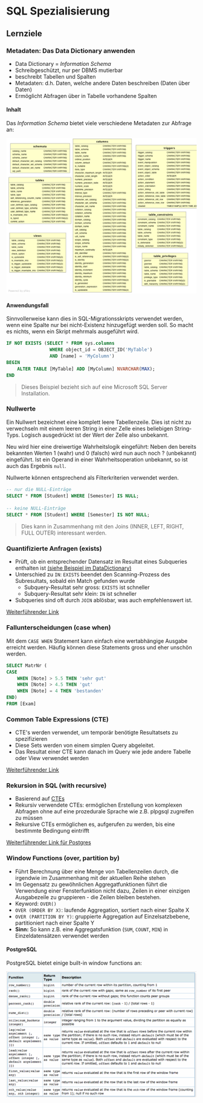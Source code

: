 # SQL Spezialisierung

## Lernziele

### Metadaten: Das Data Dictionary anwenden

- Data Dictionary = *Information Schema*
- Schreibgeschützt, nur per DBMS mutierbar
- beschreibt Tabellen und Spalten
- Metadaten: d.h. Daten, welche andere Daten beschreiben (Daten über Daten)
- Ermöglicht Abfragen über in Tabelle vorhandene Spalten

#### Inhalt

Das *Information Schema* bietet viele verschiedene Metadaten zur Abfrage an:

![Übersicht Information Schema](./assets/informationschema_overview.png)

#### Anwendungsfall

Sinnvollerweise kann dies in SQL-Migrationsskripts verwendet werden, wenn eine Spalte nur bei nicht-Existenz hinzugefügt werden soll.
So macht es nichts, wenn ein Skript mehrmals ausgeführt wird.

```sql
IF NOT EXISTS (SELECT * FROM sys.columns
                WHERE object_id = OBJECT_ID('MyTable')
                AND [name] = 'MyColumn')
BEGIN
    ALTER TABLE [MyTable] ADD [MyColumn] NVARCHAR(MAX);
END
```
> Dieses Beispiel bezieht sich auf eine Microsoft SQL Server Installation.

### Nullwerte

Ein Nullwert bezeichnet eine komplett leere Tabellenzeile. 
Dies ist nicht zu verwechseln mit einem leeren String in einer Zelle eines beliebigen String-Typs.
Logisch ausgedrückt ist der Wert der Zelle also unbekannt. 

Neu wird hier eine dreiwertige Wahrheitslogik eingeführt: Neben den bereits bekannten Werten 1 (wahr) und 0 (falsch) wird nun auch noch ? (unbekannt) eingeführt. 
Ist ein Operand in einer Wahrheitsoperation unbekannt, so ist auch das Ergebnis `null`.

Nullwerte können entsprechend als Filterkriterien verwendet werden.

```sql
-- nur die NULL-Einträge
SELECT * FROM [Student] WHERE [Semester] IS NULL;

-- keine NULL-Einträge
SELECT * FROM [Student] WHERE [Semester] IS NOT NULL;
```
 
> Dies kann in Zusammenhang mit den Joins (INNER, LEFT, RIGHT, FULL OUTER) interessant werden.

### Quantifizierte Anfragen (exists)

- Prüft, ob ein entsprechender Datensatz im Resultat eines Subqueries enthalten ist [(siehe Beispiel im DataDictionary)](#anwendungsfall)
- Unterschied zu `IN`: `EXISTS` beendet den Scanning-Prozess des Subresultats, sobald ein Match gefunden wurde
    - Subquery-Resultat sehr gross: `EXISTS` ist schneller
    - Subquery-Resultat sehr klein: `IN` ist schneller
- Subqueries sind oft durch `JOIN` ablösbar, was auch empfehlenswert ist.

[Weiterführender Link](http://www.dba-oracle.com/t_exists_clause_vs_in_clause.htm)

### Fallunterscheidungen (case when)

Mit dem `CASE WHEN` Statement kann einfach eine wertabhängige Ausgabe erreicht werden.
Häufig können diese Statements gross und eher unschön werden.

```sql
SELECT MatrNr (
CASE
    WHEN [Note] > 5.5 THEN 'sehr gut'
    WHEN [Note] > 4.5 THEN 'gut'
    WHEN [Note] = 4 THEN 'bestanden'
END)
FROM [Exam]
```

### Common Table Expressions (CTE)

- CTE's werden verwendet, um temporär benötigte Resultatsets zu spezifizieren
- Diese Sets werden von einem simplen Query abgeleitet.
- Das Resultat einer CTE kann danach im Query wie jede andere Tabelle oder View verwendet werden

[Weiterführender Link](https://www.geeksforgeeks.org/cte-in-sql/)

### Rekursion in SQL (with recursive)

- Basierend auf [CTEs](#common-table-expressions-cte)
- Rekursiv verwendete CTEs: ermöglichen Erstellung von komplexen Abfragen ohne auf eine prozedurale Sprache wie z.B. plpgsql zugreifen zu müssen
- Rekursive CTEs ermöglichen es, aufgerufen zu werden, bis eine bestimmte Bedingung eintrifft

[Weiterführender Link für Postgres](https://www.citusdata.com/blog/2018/05/15/fun-with-sql-recursive-ctes/)

### Window Functions (over, partition by)

- Führt Berechnung über eine Menge von Tabellenzeilen durch, die irgendwie im Zusammenhang mit der aktuellen Reihe stehen 
- Im Gegensatz zu gewöhnlichen Aggregatfunktionen führt die Verwendung einer Fensterfunktion nicht dazu, Zeilen in einer einzigen Ausgabezeile zu gruppieren - die Zeilen bleiben bestehen.
- Keyword: `OVER()`
- `OVER (ORDER BY X)`: laufende Aggregation, sortiert nach einer Spalte X
- `OVER (PARTITION BY Y)`: gruppierte Aggregation auf Einzelsatzbebene, partitioniert nach einer Spalte Y
- **Sinn:** So kann z.B. eine Aggregatsfunktion (`SUM`, `COUNT`, `MIN`) in Einzeldatensätzen verwendet werden

#### PostgreSQL

PostgreSQL bietet einige built-in window functions an:

![PostreSQL built-in window functions](./assets/windowfunctions_postgre.png)